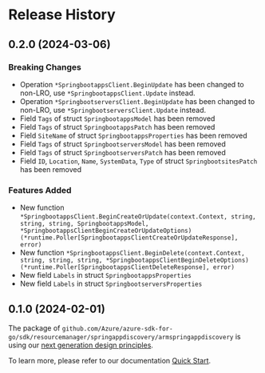 # Release History

## 0.2.0 (2024-03-06)
### Breaking Changes

- Operation `*SpringbootappsClient.BeginUpdate` has been changed to non-LRO, use `*SpringbootappsClient.Update` instead.
- Operation `*SpringbootserversClient.BeginUpdate` has been changed to non-LRO, use `*SpringbootserversClient.Update` instead.
- Field `Tags` of struct `SpringbootappsModel` has been removed
- Field `Tags` of struct `SpringbootappsPatch` has been removed
- Field `SiteName` of struct `SpringbootappsProperties` has been removed
- Field `Tags` of struct `SpringbootserversModel` has been removed
- Field `Tags` of struct `SpringbootserversPatch` has been removed
- Field `ID`, `Location`, `Name`, `SystemData`, `Type` of struct `SpringbootsitesPatch` has been removed

### Features Added

- New function `*SpringbootappsClient.BeginCreateOrUpdate(context.Context, string, string, string, SpringbootappsModel, *SpringbootappsClientBeginCreateOrUpdateOptions) (*runtime.Poller[SpringbootappsClientCreateOrUpdateResponse], error)`
- New function `*SpringbootappsClient.BeginDelete(context.Context, string, string, string, *SpringbootappsClientBeginDeleteOptions) (*runtime.Poller[SpringbootappsClientDeleteResponse], error)`
- New field `Labels` in struct `SpringbootappsProperties`
- New field `Labels` in struct `SpringbootserversProperties`


## 0.1.0 (2024-02-01)

The package of `github.com/Azure/azure-sdk-for-go/sdk/resourcemanager/springappdiscovery/armspringappdiscovery` is using our [next generation design principles](https://azure.github.io/azure-sdk/general_introduction.html).

To learn more, please refer to our documentation [Quick Start](https://aka.ms/azsdk/go/mgmt).
